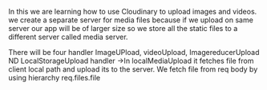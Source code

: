 In this we are learning how to use Cloudinary to upload images and videos.
we create a separate server for media files because if we upload on same server our app will be of larger size 
so we store all the static files to a different server called media server.

There will be four handler ImageUPload, videoUpload, ImagereducerUpload ND LocalStorageUpload handler
->In localMediaUpload it fetches file from client local path and upload its to the server. We fetch file from req body by using hierarchy req.files.file